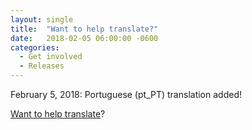 ```yaml
---
layout: single
title:  "Want to help translate?"
date:   2018-02-05 06:00:00 -0600
categories:
  - Get involved
  - Releases
---
```


February 5, 2018: Portuguese (pt_PT) translation added!

[Want to help translate](/docs/help/localize/)?
